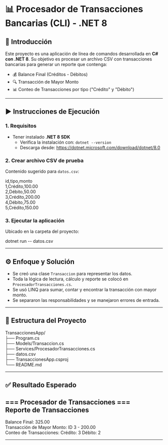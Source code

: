 # 📊 Procesador de Transacciones Bancarias (CLI) - .NET 8

## 🧾 Introducción

Este proyecto es una aplicación de línea de comandos desarrollada en **C# con .NET 8**. Su objetivo es procesar un archivo CSV con transacciones bancarias para generar un reporte que contenga:

- 💰 Balance Final (Créditos - Débitos)
- 🔍 Transacción de Mayor Monto
- 📊 Conteo de Transacciones por tipo ("Crédito" y "Débito")

---

## ▶️ Instrucciones de Ejecución

### 1. Requisitos

- Tener instalado **.NET 8 SDK**
  - Verifica la instalación con: `dotnet --version`
  - Descarga desde: https://dotnet.microsoft.com/download/dotnet/8.0

### 2. Crear archivo CSV de prueba

Contenido sugerido para `datos.csv`:

id,tipo,monto  
1,Crédito,100.00  
2,Débito,50.00  
3,Crédito,200.00  
4,Débito,75.00  
5,Crédito,150.00  

### 3. Ejecutar la aplicación

Ubicado en la carpeta del proyecto:

dotnet run -- datos.csv

---

## ⚙️ Enfoque y Solución

- Se creó una clase `Transaccion` para representar los datos.
- Toda la lógica de lectura, cálculo y reporte se colocó en `ProcesadorTransacciones.cs`.
- Se usó LINQ para sumar, contar y encontrar la transacción con mayor monto.
- Se separaron las responsabilidades y se manejaron errores de entrada.

---

## 📁 Estructura del Proyecto

TransaccionesApp/  
├── Program.cs  
├── Models/Transaccion.cs  
├── Services/ProcesadorTransacciones.cs  
├── datos.csv  
├── TransaccionesApp.csproj  
└── README.md

---

## ✅ Resultado Esperado

=== Procesador de Transacciones ===  
Reporte de Transacciones  
---------------------------------------------  
Balance Final: 325.00  
Transacción de Mayor Monto: ID 3 - 200.00  
Conteo de Transacciones: Crédito: 3 Débito: 2  

---

